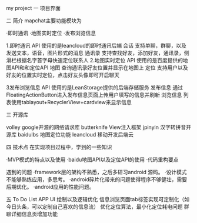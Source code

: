 my project
一 项目界面

二 简介
mapchat主要功能模块为

·即时通讯
·地图实时定位
·发布浏览信息

1.即时通讯
API 使用的是leancloud的即时通讯后端
会话 支持单聊，群聊，以及发送文本，语音，图片形式的消息
通讯录 支持查找好友，添加好友，通讯录，侧滑栏根据名字首字母快速定位联系人
2.地图实时定位
API 使用的是百度提供的地图API和和定位API
地图  查询通讯录好友位置并显示在地图上
定位  支持用户以及好友的位置实时定位，点击好友头像即可开启聊天

3发布浏览信息
API 使用的是LeanStorage提供的后端存储服务
发布信息 通过FloatingActionButton进入发布信息页面上传用户填写的信息并刷新
浏览信息 列表使用tablayout+RecyclerView+cardview来显示信息

三 开源库

volley       google开源的网络请求库
butterknife  View注入框架
jpinyin      汉字转拼音开源库
baidulbs     地图定位功能
leancloud    移动开发后端云

四 技术点
在实现项目过程中，学到的一些知识

·MVP模式的特点以及使用
·baidu地图API以及定位API的使用
·代码重构要点

 遇到的问题
·framework层的架构不熟悉，之后多研习android 源码。
·设计模式不能够熟练应用，多思考。
·android碎片化带来的问题使得程序不够健壮，需要后期优化。
·android应用的性能问题。

五 To Do List
APP UI 绘制以及逻辑优化
信息浏览页面tab标签实现可定制化（如今日头条，可以定制自己喜欢的信息流）
优化定位算法，最小化定位耗电问题
群聊详细信息页增加功能

